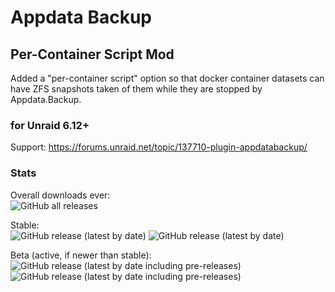 # Appdata Backup

## Per-Container Script Mod
Added a "per-container script" option so that docker container datasets can have ZFS snapshots taken of them while they are stopped by Appdata.Backup.

### for Unraid 6.12+
Support: https://forums.unraid.net/topic/137710-plugin-appdatabackup/

### Stats

Overall downloads ever:  
![GitHub all releases](https://img.shields.io/github/downloads/Commifreak/unraid-appdata.backup/total)

Stable:  
![GitHub release (latest by date)](https://img.shields.io/github/v/release/Commifreak/unraid-appdata.backup)
![GitHub release (latest by date)](https://img.shields.io/github/downloads/Commifreak/unraid-appdata.backup/latest/total)

Beta (active, if newer than stable):  
![GitHub release (latest by date including pre-releases)](https://img.shields.io/github/v/release/Commifreak/unraid-appdata.backup?include_prereleases)
![GitHub release (latest by date including pre-releases)](https://img.shields.io/github/downloads-pre/Commifreak/unraid-appdata.backup/latest/total)



